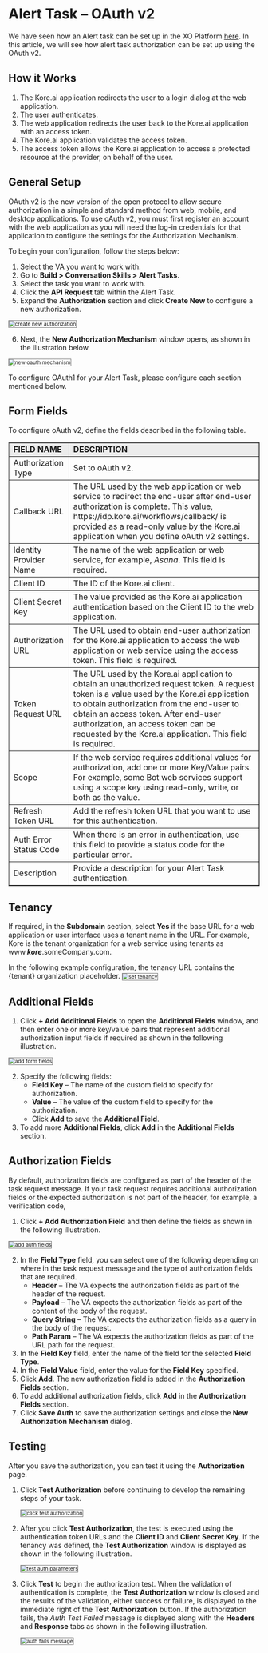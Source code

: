 # Alert Task – OAuth v2

We have seen how an Alert task can be set up in the XO Platform  [here](https://docsinternal-kore.github.io/docs/xo/automation/use-cases/alert-tasks/). In this article, we will see how alert task authorization can be set up using the OAuth v2.

## How it Works 

1. The Kore.ai application redirects the user to a login dialog at the web application.
2. The user authenticates.
3. The web application redirects the user back to the Kore.ai application with an access token.
4. The Kore.ai application validates the access token.
5. The access token allows the Kore.ai application to access a protected resource at the provider, on behalf of the user.

## General Setup

OAuth v2 is the new version of the open protocol to allow secure authorization in a simple and standard method from web, mobile, and desktop applications. To use oAuth v2, you must first register an account with the web application as you will need the log-in credentials for that application to configure the settings for the Authorization Mechanism.

To begin your configuration, follow the steps below:

1. Select the VA you want to work with.
2. Go to **Build > Conversation Skills > Alert Tasks**. 
3. Select the task you want to work with. 
4. Click the **API Request** tab within the Alert Task.
5. Expand the **Authorization** section and click **Create New** to configure a new authorization.
<img src="../images/create-new-authorization.png" alt="create new authorization" title="create new authorization" style="border: 1px solid gray; zoom:75%;"> 

6. Next, the **New Authorization Mechanism** window opens, as shown in the illustration below.
<img src="../images/new-oauth-mechanism.png" alt="new oauth mechanism" title="new oauth mechanism" style="border: 1px solid gray; zoom:75%;">

To configure OAuth1 for your Alert Task, please configure each section mentioned below. 

## Form Fields

To configure oAuth v2, define the fields described in the following table.

<table border="1.5">
  <tr bgcolor="#ECECEC">
   <td><strong>FIELD NAME</strong>
   </td>
   <td><strong>DESCRIPTION</strong>
   </td>
  </tr>
  <tr>
   <td>Authorization Type
   </td>
   <td>Set to oAuth v2.
   </td>
  </tr>
  <tr>
   <td>Callback URL
   </td>
   <td>The URL used by the web application or web service to redirect the end-user after end-user authorization is complete. This value, https://idp.kore.ai/workflows/callback/ is provided as a read-only value by the Kore.ai application when you define oAuth v2 settings.
   </td>
  </tr>
  <tr>
   <td>Identity Provider Name
   </td>
   <td>The name of the web application or web service, for example, <em>Asana</em>. This field is required.
   </td>
  </tr>
  <tr>
   <td>Client ID
   </td>
   <td>The ID of the Kore.ai client.
   </td>
  </tr>
  <tr>
   <td>Client Secret Key
   </td>
   <td>The value provided as the Kore.ai application authentication based on the Client ID to the web application.
   </td>
  </tr>
  <tr>
   <td>Authorization URL
   </td>
   <td>The URL used to obtain end-user authorization for the Kore.ai application to access the web application or web service using the access token. This field is required.
   </td>
  </tr>
  <tr>
   <td>Token Request URL
   </td>
   <td>The URL used by the Kore.ai application to obtain an unauthorized request token. A request token is a value used by the Kore.ai application to obtain authorization from the end-user to obtain an access token. After end-user authorization, an access token can be requested by the Kore.ai application. This field is required.
   </td>
  </tr>
  <tr>
   <td>Scope
   </td>
   <td>If the web service requires additional values for authorization, add one or more Key/Value pairs. For example, some Bot web services support using a scope key using read-only, write, or both as the value.
   </td>
  </tr>
  <tr>
   <td>Refresh Token URL
   </td>
   <td>Add the refresh token URL that you want to use for this authentication.
   </td>
  </tr>
  <tr>
   <td>Auth Error Status Code
   </td>
   <td>When there is an error in authentication, use this field to provide a status code for the particular error.
   </td>
  </tr>
  <tr>
   <td>Description
   </td>
   <td>Provide a description for your Alert Task authentication. 
   </td>
  </tr>
</table>

## Tenancy

If required, in the **Subdomain** section, select **Yes** if the base URL for a web application or user interface uses a tenant name in the URL. For example, Kore is the tenant organization for a web service using tenants as www.**_kore_**.someCompany.com.

In the following example configuration, the tenancy URL contains the {tenant} organization placeholder.
<img src="../images/set-tenancy.png" alt="set tenancy" title="set tenancy" style="border: 1px solid gray; zoom:75%;">

## Additional Fields

1. Click **+ Add Additional Fields** to open the **Additional Fields** window, and then enter one or more key/value pairs that represent additional authorization input fields if required as shown in the following illustration.
<img src="../use-cases/images/add-form-fields-v2.png" alt="add form fields" title="add form fields" style="border: 1px solid gray; zoom:75%;"> 

2. Specify the following fields:
    * **Field Key** – The name of the custom field to specify for authorization.
    * **Value** – The value of the custom field to specify for the authorization.
    * Click **Add** to save the **Additional Field**.
3. To add more **Additional Fields**, click **Add** in the **Additional Fields** section.

## Authorization Fields

By default, authorization fields are configured as part of the header of the task request message. If your task request requires additional authorization fields or the expected authorization is not part of the header, for example, a verification code,

1. Click **+ Add Authorization Field** and then define the fields as shown in the following illustration.
<img src="../images/add-auth-field-v2.png" alt="add auth fields" title="add auth fields" style="border: 1px solid gray; zoom:75%;"> 

2. In the **Field Type** field, you can select one of the following depending on where in the task request message and the type of authorization fields that are required.
    * **Header** – The VA expects the authorization fields as part of the header of the request.
    * **Payload** – The VA expects the authorization fields as part of the content of the body of the request.
    * **Query String** – The VA expects the authorization fields as a query in the body of the request.
    * **Path Param** – The VA expects the authorization fields as part of the URL path for the request.
3. In the **Field Key** field, enter the name of the field for the selected **Field Type**.
4. In the **Field Value** field, enter the value for the **Field Key** specified.
5. Click **Add**. The new authorization field is added in the **Authorization Fields** section.
6. To add additional authorization fields, click **Add** in the **Authorization Fields** section.
7. Click **Save Auth** to save the authorization settings and close the **New Authorization Mechanism** dialog.

## Testing

After you save the authorization, you can test it using the **Authorization** page.

1. Click **Test Authorization** before continuing to develop the remaining steps of your task.

    <img src="../use-cases/images/click-test-auth-v2.png" alt="click test authorization" title="click test authorization" style="border: 1px solid gray; zoom:75%;"> 

2. After you click **Test Authorization**, the test is executed using the authentication token URLs and the **Client ID** and **Client Secret Key**. If the tenancy was defined, the **Test Authorization** window is displayed as shown in the following illustration.

    <img src="../use-cases/images/test-auth-parameters.png" alt="test auth parameters" title="test auth parameters" style="border: 1px solid gray; zoom:75%;"> 

3. Click **Test** to begin the authorization test. When the validation of authentication is complete, the **Test Authorization** window is closed and the results of the validation, either success or failure, is displayed to the immediate right of the **Test Authorization** button. If the authorization fails, the _Auth Test Failed_ message is displayed along with the **Headers** and **Response** tabs as shown in the following illustration.

    <img src="../images/configure-test-authorization.png" alt="auth fails message" title="auth fails message" style="border: 1px solid gray; zoom:75%;">
